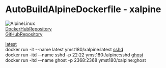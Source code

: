 # AutoBuildAlpineDockerfile - xalpine
   
![AlpineLinux](https://raw.githubusercontent.com/ymst180/xalpine/master/alpinelinux.png)  
[DockerHubRepository](https://hub.docker.com/r/ymst180/xalpine/)  
[GitHubRepository](https://github.com/ymst180/xalpine) 

[latest](https://github.com/ymst180/xalpine/blob/master/latest/Dockerfile)   
	docker run -it --name latest ymst180/xalpine:latest
[sshd](https://github.com/ymst180/xalpine/blob/master/latest/Dockerfile)  
	docker run -itd --name sshd -p 22:22 ymst180:/alpine:sshd
[ghost](https://github.com/ymst180/xalpine/blob/master/ghost/Dockerfile)  
	docker run -itd --name ghost -p 2368:2368 ymst180/xalpine:ghost

